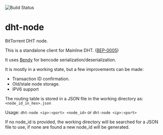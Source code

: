 ![Build Status](https://github.com/nemasu/dht-node/actions/workflows/rust.yml/badge.svg)

# dht-node
BitTorrent DHT node.

This is a standalone client for Mainline DHT. ([BEP-0005](https://www.bittorrent.org/beps/bep_0005.html))

It uses [Bendy](https://github.com/P3KI/bendy) for bencode serialization/deserialization.

It is mostly in a working state, but a few improvements can be made:
- Transaction ID confirmation.
- Old/stale node storage.
- IPV6 support

The routing table is stored in a JSON file in the working directory as: `<node_id_in_hex>.json`

Usage:
`dht-node <ip>:<port> <node_id>`
or
`dht-node <ip>:<port>`

If no node_id is provided, the working directory will be searched for a JSON file to use, if none are found a new node_id will be generated.
